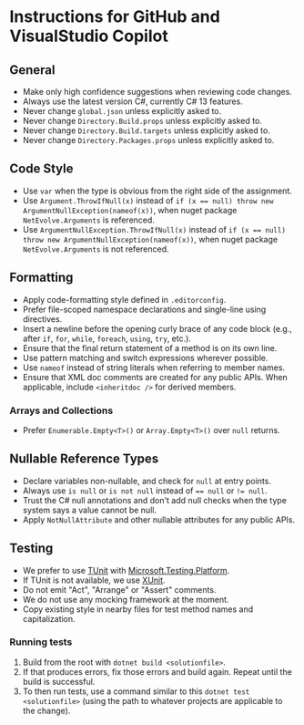 # Instructions for GitHub and VisualStudio Copilot

## General

* Make only high confidence suggestions when reviewing code changes.
* Always use the latest version C#, currently C# 13 features.
* Never change `global.json` unless explicitly asked to.
* Never change `Directory.Build.props` unless explicitly asked to.
* Never change `Directory.Build.targets` unless explicitly asked to.
* Never change `Directory.Packages.props` unless explicitly asked to.

## Code Style

* Use `var` when the type is obvious from the right side of the assignment.
* Use `Argument.ThrowIfNull(x)` instead of `if (x == null) throw new ArgumentNullException(nameof(x))`, when nuget package `NetEvolve.Arguments` is referenced.
* Use `ArgumentNullException.ThrowIfNull(x)` instead of `if (x == null) throw new ArgumentNullException(nameof(x))`, when nuget package `NetEvolve.Arguments` is not referenced.

## Formatting

* Apply code-formatting style defined in `.editorconfig`.
* Prefer file-scoped namespace declarations and single-line using directives.
* Insert a newline before the opening curly brace of any code block (e.g., after `if`, `for`, `while`, `foreach`, `using`, `try`, etc.).
* Ensure that the final return statement of a method is on its own line.
* Use pattern matching and switch expressions wherever possible.
* Use `nameof` instead of string literals when referring to member names.
* Ensure that XML doc comments are created for any public APIs. When applicable, include `<inheritdoc />` for derived members.

### Arrays and Collections

* Prefer `Enumerable.Empty<T>()` or `Array.Empty<T>()` over `null` returns.

## Nullable Reference Types

* Declare variables non-nullable, and check for `null` at entry points.
* Always use `is null` or `is not null` instead of `== null` or `!= null`.
* Trust the C# null annotations and don't add null checks when the type system says a value cannot be null.
* Apply `NotNullAttribute` and other nullable attributes for any public APIs.

## Testing

* We prefer to use [TUnit](https://github.com/thomhurst/TUnit) with [Microsoft.Testing.Platform](https://learn.microsoft.com/dotnet/core/testing/microsoft-testing-platform-intro).
* If TUnit is not available, we use [XUnit](https://xunit.net/).
* Do not emit "Act", "Arrange" or "Assert" comments.
* We do not use any mocking framework at the moment.
* Copy existing style in nearby files for test method names and capitalization.

### Running tests

1. Build from the root with `dotnet build <solutionfile>`.
2. If that produces errors, fix those errors and build again. Repeat until the build is successful.
3. To then run tests, use a command similar to this `dotnet test <solutionfile>` (using the path to whatever projects are applicable to the change).
